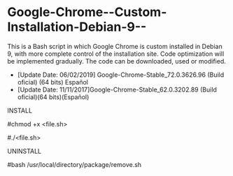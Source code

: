 # Google-Chrome--Custom-Installation-Debian-9--
This is a Bash script in which Google Chrome is custom installed in Debian 9, with more complete control of the installation site. Code optimization will be implemented gradually. The code can be downloaded, used or modified.

- [Update Date: 06/02/2019] Google-Chrome-Stable_72.0.3626.96 (Build oficial) (64 bits) Español
- [Update Date: 11/11/2017]Google-Chrome-Stable_62.0.3202.89 (Build oficial)(64 bits)(Español)

INSTALL

#chmod +x <file.sh>

#./<file.sh>

UNINSTALL

#bash /usr/local/directory/package/remove.sh
